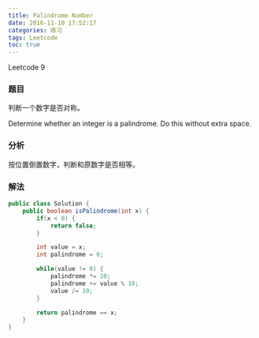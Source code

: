 ```yaml
---
title: Palindrome Number
date: 2016-11-10 17:52:17
categories: 练习
tags: Leetcode
toc: true
---
```


Leetcode 9

### 题目

判断一个数字是否对称。

Determine whether an integer is a palindrome. Do this without extra space.

### 分析

按位置倒置数字，判断和原数字是否相等。

### 解法

```java
public class Solution {
    public boolean isPalindrome(int x) {
        if(x < 0) {
            return false;
        }

        int value = x;
        int palindrome = 0;

        while(value != 0) {
            palindrome *= 10;
            palindrome += value % 10;
            value /= 10;
        }

        return palindrome == x;
    }
}
```